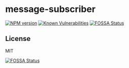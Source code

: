 # message-subscriber

[![NPM version][npm-image]][npm-url]
[![Known Vulnerabilities][snyk-image]][snyk-url]
[![FOSSA Status][fossa-badge-image]][fossa-badge-url]


## License

MIT

[![FOSSA Status][fossa-large-image]][fossa-large-url]

[npm-image]: https://img.shields.io/npm/v/message-subscriber.svg?style=flat-square
[npm-url]: https://npmjs.org/package/message-subscriber
[fossa-badge-image]: https://app.fossa.com/api/projects/custom%2B33191%2Fgit%40github.com%3ACamiloAvelar%2Fmessage-subscriber.git.svg?type=shield
[fossa-badge-url]: https://app.fossa.com/projects/custom%2B33191%2Fgit%40github.com%3ACamiloAvelar%2Fmessage-subscriber.git?ref=badge_shield
[fossa-large-image]: https://app.fossa.com/api/projects/custom%2B33191%2Fgit%40github.com%3ACamiloAvelar%2Fmessage-subscriber.git.svg?type=large
[fossa-large-url]: https://app.fossa.com/projects/custom%2B33191%2Fgit%40github.com%3ACamiloAvelar%2Fmessage-subscriber.git?ref=badge_large/
[snyk-image]: https://snyk.io/test/npm/message-subscriber/badge.svg
[snyk-url]: https://snyk.io/test/npm/message-subscriber